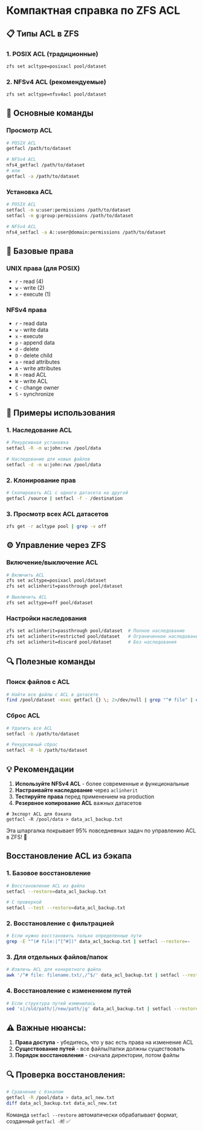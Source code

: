 # Компактная справка по ZFS ACL

## 📋 **Типы ACL в ZFS**

### 1. **POSIX ACL (традиционные)**
```bash
zfs set acltype=posixacl pool/dataset
```

### 2. **NFSv4 ACL (рекомендуемые)**
```bash
zfs set acltype=nfsv4acl pool/dataset
```

## 🔧 **Основные команды**

### Просмотр ACL
```bash
# POSIX ACL
getfacl /path/to/dataset

# NFSv4 ACL  
nfs4_getfacl /path/to/dataset
# или
getfacl -a /path/to/dataset
```

### Установка ACL
```bash
# POSIX ACL
setfacl -m u:user:permissions /path/to/dataset
setfacl -m g:group:permissions /path/to/dataset

# NFSv4 ACL
nfs4_setfacl -a A::user@domain:permissions /path/to/dataset
```

## 🎯 **Базовые права**

### UNIX права (для POSIX)
- `r` - read (4)
- `w` - write (2) 
- `x` - execute (1)

### NFSv4 права
- `r` - read data
- `w` - write data
- `x` - execute
- `p` - append data
- `d` - delete
- `D` - delete child
- `a` - read attributes
- `A` - write attributes
- `R` - read ACL
- `W` - write ACL
- `C` - change owner
- `S` - synchronize

## 📝 **Примеры использования**

### 1. **Наследование ACL**
```bash
# Рекурсивная установка
setfacl -R -m u:john:rwx /pool/data

# Наследование для новых файлов
setfacl -d -m u:john:rwx /pool/data
```

### 2. **Клонирование прав**
```bash
# Скопировать ACL с одного датасета на другой
getfacl /source | setfacl -f - /destination
```

### 3. **Просмотр всех ACL датасетов**
```bash
zfs get -r acltype pool | grep -v off
```

## ⚙️ **Управление через ZFS**

### Включение/выключение ACL
```bash
# Включить ACL
zfs set acltype=posixacl pool/dataset
zfs set aclinherit=passthrough pool/dataset

# Выключить ACL
zfs set acltype=off pool/dataset
```

### Настройки наследования
```bash
zfs set aclinherit=passthrough pool/dataset  # Полное наследование
zfs set aclinherit=restricted pool/dataset   # Ограниченное наследование
zfs set aclinherit=discard pool/dataset      # Без наследования
```

## 🔍 **Полезные команды**

### Поиск файлов с ACL
```bash
# Найти все файлы с ACL в датасете
find /pool/dataset -exec getfacl {} \; 2>/dev/null | grep "^# file" | cut -d' ' -f3
```

### Сброс ACL
```bash
# Удалить все ACL
setfacl -b /path/to/dataset

# Рекурсивный сброс
setfacl -R -b /path/to/dataset
```

## 💡 **Рекомендации**

1. **Используйте NFSv4 ACL** - более современные и функциональные
2. **Настраивайте наследование** через `aclinherit`
3. **Тестируйте права** перед применением на production
4. **Резервное копирование ACL** важных датасетов

```
# Экспорт ACL для бэкапа
getfacl -R /pool/data > data_acl_backup.txt
```

Эта шпаргалка покрывает 95% повседневных задач по управлению ACL в ZFS! 🚀

## Восстановление ACL из бэкапа

### 1. **Базовое восстановление**
```bash
# Восстановление ACL из файла
setfacl --restore=data_acl_backup.txt

# С проверкой
setfacl --test --restore=data_acl_backup.txt
```

### 2. **Восстановление с фильтрацией**
```bash
# Если нужно восстановить только определенные пути
grep -E "^(# file:|^[^#])" data_acl_backup.txt | setfacl --restore=-
```

### 3. **Для отдельных файлов/папок**
```bash
# Извлечь ACL для конкретного файла
awk '/^# file: filename.txt/,/^$/' data_acl_backup.txt | setfacl --restore=-
```

### 4. **Восстановление с изменением путей**
```bash
# Если структура путей изменилась
sed 's|/old/path/|/new/path/|g' data_acl_backup.txt | setfacl --restore=-
```

## ⚠️ **Важные нюансы:**

1. **Права доступа** - убедитесь, что у вас есть права на изменение ACL
2. **Существование путей** - все файлы/папки должны существовать
3. **Порядок восстановления** - сначала директории, потом файлы

## 🔍 **Проверка восстановления:**
```bash
# Сравнение с бэкaпом
getfacl -R /pool/data > data_acl_new.txt
diff data_acl_backup.txt data_acl_new.txt
```

Команда `setfacl --restore` автоматически обрабатывает формат, созданный `getfacl -R`! ✅
